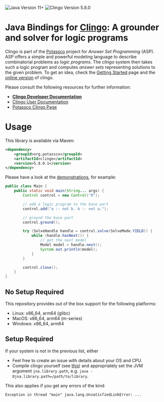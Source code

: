 ![Java Version 11+](https://img.shields.io/badge/Java-11%2B-informational)
![Clingo Version 5.8.0](https://img.shields.io/badge/clingo-5.8.0-informational)

# Java Bindings for [Clingo](https://github.com/potassco/clingo): A grounder and solver for logic programs

Clingo is part of the [Potassco](https://potassco.org) project for *Answer Set Programming* (ASP).
ASP offers a simple and powerful modeling language to describe combinatorial problems as *logic programs*.
The *clingo* system then takes such a logic program and computes *answer sets* representing solutions to the given problem.
To get an idea, check the [Getting Started](https://potassco.org/doc/start/) page and the [online version](https://potassco.org/clingo/run/) of clingo.

Please consult the following resources for further information:

- [**Clingo Developer Documentation**](https://github.com/potassco/clingo)
- [Clingo User Documentation](https://github.com/potassco/guide/releases)
- [Potassco Clingo Page](https://potassco.org/clingo/)

# Usage

This library is available via Maven:

```xml
<dependency>
    <groupId>org.potassco</groupId>
    <artifactId>clingo</artifactId>
    <version>5.8.0.1</version>
</dependency>
```

Please have a look at the [demonstrations](src/test/java/demo), for example:

```java
public class Main {
    public static void main(String... args) {
        Control control = new Control("0");

        // add a logic program to the base part
        control.add("a :- not b. b :- not a.");

        // ground the base part
        control.ground();

        try (SolveHandle handle = control.solve(SolveMode.YIELD)) {
            while (handle.hasNext()) {
                // get the next model
                Model model = handle.next();
                System.out.println(model);
            }
        }

        control.close();
    }
}
```

## No Setup Required

This repository provides out of the box support for the following platforms:

- Linux: x86_64, arm64 (glibc)
- MacOS: x86_64, arm64 (m-series)
- Windows: x86_64, arm64

## Setup Required

If your system is not in the previous list, either

- Feel free to create an issue with details about your OS and CPU.
- Compile clingo yourself (see [this](https://github.com/potassco/clingo/blob/master/INSTALL.md#build-install-and-test)) and appropriately set the JVM argument `jna.library.path`, e.g. `java -Djna.library.path=/path/to/library`.

This also applies if you get any errors of the kind:

```
Exception in thread "main" java.lang.UnsatisfiedLinkError: ...
```
